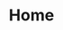 ---
home: true
layout: Blog
icon: home
title: Home
heroImage: /logo.svg
heroText: Menghuan1918's personal blog
heroFullScreen: false
tagline: An average college student, currently studying computer-related knowledge and enjoys tossing around all sorts of stuff.
# bgImage: /bg.jpg
# bgImageDark: /bg-dark.png
# projects:
#   - icon: project
#     name: 项目名称
#     desc: 项目详细描述
#     link: https://你的项目链接

#   - icon: link
#     name: 链接名称
#     desc: 链接详细描述
#     link: https://链接地址

#   - icon: book
#     name: 书籍名称
#     desc: 书籍详细描述
#     link: https://你的书籍链接

#   - icon: article
#     name: 文章名称
#     desc: 文章详细描述
#     link: https://你的文章链接

#   - icon: friend
#     name: 伙伴名称
#     desc: 伙伴详细介绍
#     link: https://你的伙伴链接

#   - icon: https://theme-hope-assets.vuejs.press/logo.svg
#     name: 自定义项目
#     desc: 自定义详细介绍
#     link: https://你的自定义链接

footer: All posts on this blog are licensed under the CC BY-NC-SA 4.0 Deed unless otherwise stated.
---